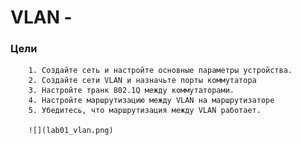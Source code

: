 # VLAN -

### Цели

        1. Создайте сеть и настройте основные параметры устройства.
        2. Создайте сети VLAN и назначьте порты коммутатора
        3. Настройте транк 802.1Q между коммутаторами.
        4. Настройте маршрутизацию между VLAN на маршрутизаторе
        5. Убедитесь, что маршрутизация между VLAN работает.

        ![](lab01_vlan.png)